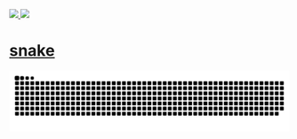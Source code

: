 <div>
<a href="https://github.com/Spekytro15">
<img height="180em" src="https://github-readme-stats.vercel.app/api/top-langs/?username=Spekytro15&layout=compact&langs_count=7&theme=dracula"/>
<img height="180em" src="https://github-readme-stats.vercel.app/api?username=Spekytro15&show_icons=true&theme=dracula&include_all_commits=true&count_private=true"/>
</div>
<div>
  <h1>snake</h1>
</div>
  

  ![Snake animation](https://github.com/Spekytro15/Spekytro15/blob/output/github-contribution-grid-snake.svg)
 
